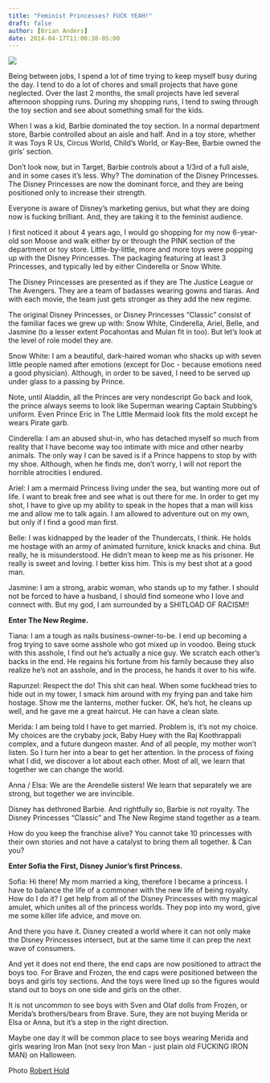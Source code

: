 ```yaml
---
title: "Feminist Princesses? FUCK YEAH!"
draft: false
author: [Brian Anders]
date: 2014-04-17T11:00:38-05:00
---
```


![](/uploads/2014/04/bug-7528.jpg.jpg)

Being between jobs, I spend a lot of time trying to keep myself busy during the day.  I tend to do a lot of chores and small projects that have gone neglected.  Over the last 2 months, the small projects have led several afternoon shopping runs.  During my shopping runs, I tend to swing through the toy section and see about something small for the kids.

When I was a kid, Barbie dominated the toy section.  In a normal department store, Barbie controlled about an aisle and half.  And in a toy store, whether it was Toys R Us, Circus World, Child’s World, or Kay-Bee, Barbie owned the girls’ section.

Don’t look now, but in Target, Barbie controls about a 1/3rd of a full aisle, and in some cases it’s less.  Why?  The domination of the Disney Princesses.  The Disney Princesses are now the dominant force, and they are being positioned only to increase their strength.

Everyone is aware of Disney’s marketing genius, but what they are doing now is fucking brilliant.  And, they are taking it to the feminist audience.

I first noticed it about 4 years ago, I would go shopping for my now 6-year-old son Moose and walk either by or through the PINK section of the department or toy store.  Little-by-little, more and more toys were popping up with the Disney Princesses.  The packaging featuring at least 3 Princesses, and typically led by either Cinderella or Snow White.

The Disney Princesses are presented as if they are The Justice League or The Avengers.  They are a team of badasses wearing gowns and tiaras.  And with each movie, the team just gets stronger as they add the new regime.

The original Disney Princesses, or Disney Princesses “Classic” consist of the familiar faces we grew up with: Snow White, Cinderella, Ariel, Belle, and Jasmine (to a lesser extent Pocahontas and Mulan fit in too).  But let’s look at the level of role model they are.

Snow White:  I am a beautiful, dark-haired woman who shacks up with seven little people named after emotions (except for Doc - because emotions need a good physician).  Although, in order to be saved, I need to be served up under glass to a passing by Prince.

Note, until Aladdin, all the Princes are very nondescript  Go back and look, the prince always seems to look like Superman wearing Captain Stubbing’s uniform.  Even Prince Eric in The Little Mermaid look fits the mold except he wears Pirate garb.

Cinderella:  I am an abused shut-in, who has detached myself so much from reality that I have become way too intimate with mice and other nearby animals.  The only way I can be saved is if a Prince happens to stop by with my shoe.  Although, when he finds me, don’t worry, I will not report the horrible atrocities I endured.

Ariel:  I am a mermaid Princess living under the sea, but wanting more out of life.  I want to break free and see what is out there for me.  In order to get my shot, I have to give up my ability to speak in the hopes that a man will kiss me and allow me to talk again.  I am allowed to adventure out on my own, but only if I find a good man first.

Belle:  I was kidnapped by the leader of the Thundercats, I think.  He holds me hostage with an army of animated furniture, knick knacks and china.  But really, he is misunderstood.  He didn’t mean to keep me as his prisoner.  He really is sweet and loving.  I better kiss him.  This is my best shot at a good man.

Jasmine:  I am a strong, arabic woman, who stands up to my father.  I should not be forced to have a husband, I should find someone who I love and connect with.  But my god, I am surrounded by a SHITLOAD OF RACISM!!


__Enter The New Regime.__

Tiana:  I am a tough as nails business-owner-to-be.  I end up becoming a frog trying to save some asshole who got mixed up in voodoo.  Being stuck with this asshole, I find out he’s actually a nice guy.  We scratch each other’s backs in the end.  He regains his fortune from his family because they also realize he’s not an asshole, and in the process, he hands it over to his wife.

Rapunzel:  Respect the do!  This shit can heal.  When some fuckhead tries to hide out in my tower, I smack him around with my frying pan and take him hostage.  Show me the lanterns, mother fucker. OK, he’s hot, he cleans up well, and he gave me a great haircut.  He can have a clean slate.

Merida:  I am being told I have to get married.  Problem is, it’s not my choice.  My choices are the crybaby jock, Baby Huey with the Raj Koothrappali complex, and a future dungeon master.  And of all people, my mother won’t listen.  So I turn her into a bear to get her attention.  In the process of fixing what I did, we discover a lot about each other.  Most of all, we learn that together we can change the world.

Anna / Elsa:  We are the Arendelle sisters!  We learn that separately we are strong, but together we are invincible.

Disney has dethroned Barbie.  And rightfully so, Barbie is not royalty.  The Disney Princesses “Classic” and The New Regime stand together as a team.

How do you keep the franchise alive?  You cannot take 10 princesses with their own stories and not have a catalyst to bring them all together. & Can you?

__Enter Sofia the First, Disney Junior’s first Princess.__

Sofia:  Hi there!  My mom married a king, therefore I became a princess.  I have to balance the life of a commoner with the new life of being royalty.  How do I do it?  I get help from all of the Disney Princesses with my magical amulet, which unites all of the princess worlds.  They pop into my word, give me some killer life advice, and move on.

And there you have it.  Disney created a world where it can not only make the Disney Princesses intersect, but at the same time it can prep the next wave of consumers.

And yet it does not end there, the end caps are now positioned to attract the boys too.  For Brave and Frozen, the end caps were positioned between the boys and girls toy sections.  And the toys were lined up so the figures would stand out to boys on one side and girls on the other.

It is not uncommon to see boys with Sven and Olaf dolls from Frozen, or Merida’s brothers/bears from Brave.  Sure, they are not buying Merida or Elsa or Anna, but it’s a step in the right direction.

Maybe one day it will be common place to see boys wearing Merida and girls wearing Iron Man (not sexy Iron Man - just plain old FUCKING IRON MAN) on Halloween.

Photo [Robert Hold](http://www.roberthold.com/#!/index)
